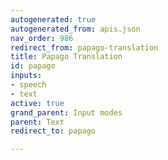 ```yaml
---
autogenerated: true
autogenerated_from: apis.json
nav_order: 986
redirect_from: papago-translation
title: Papago Translation
id: papago
inputs:
- speech
- text
active: true
grand_parent: Input modes
parent: Text
redirect_to: papago

---
```


